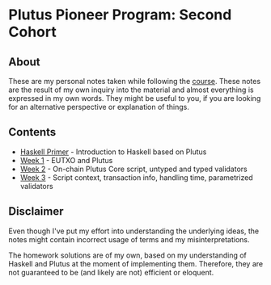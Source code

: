 # Plutus Pioneer Program: Second Cohort

## About

These are my personal notes taken while following the [course](https://testnets.cardano.org/en/plutus-pioneer-program/). These notes are the result of my own inquiry into the material and almost everything is expressed in my own words. They might be useful to you, if you are looking for an alternative perspective or explanation of things.

## Contents

* [Haskell Primer](Haskell%20Primer.md) - Introduction to Haskell based on Plutus
* [Week 1](./Week1/Week1.md) - EUTXO and Plutus
* [Week 2](./Week2/Week2.md) - On-chain Plutus Core script, untyped and typed validators
* [Week 3](./Week3/Week3.md) - Script context, transaction info, handling time, parametrized validators

## Disclaimer

Even though I've put my effort into understanding the underlying ideas, the notes might contain incorrect usage of terms and my misinterpretations.

The homework solutions are of my own, based on my understanding of Haskell and Plutus at the moment of implementing them. Therefore, they are not guaranteed to be (and likely are not) efficient or eloquent.
